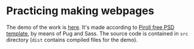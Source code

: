 # Practicing making webpages
The demo of the work is [here](https://letscerebrate.github.io/my-sandbox/practicing-making-webpages/piroll/dist/). It's made according to [Piroll free PSD template](https://drive.google.com/drive/folders/14uwTcZKo4z8wJS8Bt8IkMtwKYPt4Z_yV), by means of Pug and Sass. The source code is contained in `src` directory (`dist` contains compiled files for the demo).